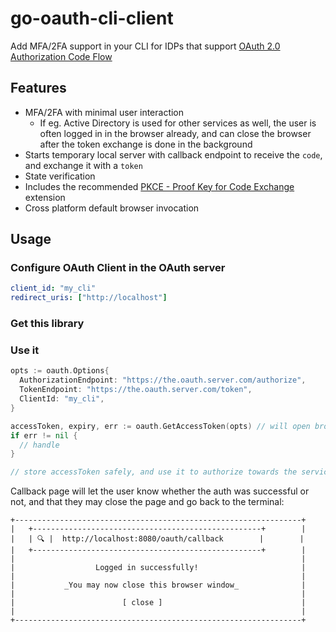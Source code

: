 # go-oauth-cli-client

Add MFA/2FA support in your CLI for IDPs that support [OAuth 2.0 Authorization Code Flow](https://datatracker.ietf.org/doc/html/rfc6749)

## Features

- MFA/2FA with minimal user interaction
  - If eg. Active Directory is used for other services as well, the user is often logged in in the browser already, and can close the browser after the token exchange is done in the background
- Starts temporary local server with callback endpoint to receive the `code`, and exchange it with a `token`
- State verification
- Includes the recommended [PKCE - Proof Key for Code Exchange](https://datatracker.ietf.org/doc/html/rfc7636) extension
- Cross platform default browser invocation

## Usage

### Configure OAuth Client in the OAuth server

```yaml
client_id: "my_cli"
redirect_uris: ["http://localhost"]
```

### Get this library

### Use it

```go 
opts := oauth.Options{
  AuthorizationEndpoint: "https://the.oauth.server.com/authorize",
  TokenEndpoint: "https://the.oauth.server.com/token",
  ClientId: "my_cli",
}

accessToken, expiry, err := oauth.GetAccessToken(opts) // will open browser for user to do MFA, and show callback page there when done
if err != nil {
  // handle
}

// store accessToken safely, and use it to authorize towards the service
```

Callback page will let the user know whether the auth was successful or not, and that they may close the page and go back to the terminal:

```
+----------------------------------------------------------------+
|   +---------------------------------------------------+        |
|   | 🔍️ |  http://localhost:8080/oauth/callback        |        |
|   +---------------------------------------------------+        |
|                                                                |
|                  Logged in successfully!                       |
|                                                                |
|           _You may now close this browser window_              |
|                                                                |
|                        [ close ]                               |
|                                                                |
+----------------------------------------------------------------+
```

